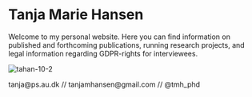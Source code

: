 # Tanja Marie Hansen

<p>Welcome to my personal website. Here you can find information on published and forthcoming publications, running research projects, and legal information regarding GDPR-rights for interviewees.

![tahan-10-2](https://user-images.githubusercontent.com/79258821/152789367-98e6fe92-abc5-4024-9780-c9d18c1a71ca.jpg)

<p>tanja@ps.au.dk // tanjamhansen@gmail.com // @tmh_phd</p>
